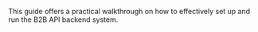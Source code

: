 This guide offers a practical walkthrough on how to effectively set up and run the B2B API backend system.
